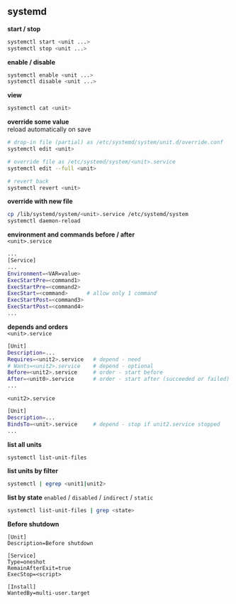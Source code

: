 systemd
---

**start / stop**
```sh
systemctl start <unit ...>
systemctl stop <unit ...>
```

**enable / disable**
```sh
systemctl enable <unit ...>
systemctl disable <unit ...>
```

**view**
```sh
systemctl cat <unit>
```

**override some value**  
reload automatically on save
```sh
# drop-in file (partial) as /etc/systemd/system/unit.d/override.conf
systemctl edit <unit>

# override file as /etc/systemd/system/<unit>.service
systemctl edit --full <unit>

# revert back
systemctl revert <unit>
```

**override with new file**
```sh
cp /lib/systemd/system/<unit>.service /etc/systemd/system
systemctl daemon-reload
```

**environment and commands before / after**  
`<unit>.service`  
```sh
...
[Service]
...
Environment=<VAR=value>
ExecStartPre=<command1>
ExecStartPre=<command2>
ExecStart=<command>      # allow only 1 command
ExecStartPost=<command3>
ExecStartPost=<command4>
...
```

**depends and orders**  
`<unit>.service`  
```sh
[Unit]
Description=...
Requires=<unit2>.service   # depend - need
# Wants=<unit2>.service    # depend - optional
Before=<unit2>.service     # order - start before
After=<unit0>.service      # order - start after (succeeded or failed)
...
```
`<unit2>.service`  
```sh
[Unit]
Description=...
BindsTo=<unit>.service     # depend - stop if unit2.service stopped
...
```

**list all units**
```sh
systemctl list-unit-files
```

**list units by filter**  
```sh
systemctl | egrep <unit1|unit2>
```

**list by state** `enabled` / `disabled` / `indirect` / `static`  
```sh
systemctl list-unit-files | grep <state>
```

**Before shutdown**
```
[Unit]
Description=Before shutdown

[Service]
Type=oneshot
RemainAfterExit=true
ExecStop=<script>

[Install]
WantedBy=multi-user.target
```
